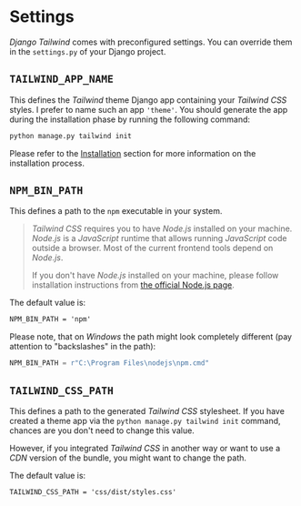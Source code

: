 # Settings

*Django Tailwind* comes with preconfigured settings.
You can override them in the `settings.py` of your Django project.

## `TAILWIND_APP_NAME`
This defines the *Tailwind* theme Django app containing your *Tailwind CSS* styles. I prefer to name such an app `'theme'`. You should generate the app during the installation phase by running the following command:
```html
python manage.py tailwind init
```
Please refer to the [Installation](installation.md) section for more information on the installation process.

## `NPM_BIN_PATH`
This defines a path to the `npm` executable in your system.

> *Tailwind CSS* requires you to have *Node.js* installed on your machine.
> *Node.js* is a *JavaScript* runtime that allows running *JavaScript* code outside a browser. Most of the current frontend tools depend on *Node.js*.
>
> If you don't have *Node.js* installed on your machine, please follow installation instructions from [the official Node.js page](https://nodejs.org/).

The default value is:
```html
NPM_BIN_PATH = 'npm'
```

Please note, that on *Windows* the path might look completely different (pay attention to "backslashes" in the path):

```python
NPM_BIN_PATH = r"C:\Program Files\nodejs\npm.cmd"
```


## `TAILWIND_CSS_PATH`
This defines a path to the generated *Tailwind CSS* stylesheet. If you have created a theme app via the `python manage.py tailwind init` command,
chances are you don't need to change this value. 

However, if you integrated *Tailwind CSS* in another way or want to use a *CDN* version of the bundle, you might want to change the path.

The default value is:
```html
TAILWIND_CSS_PATH = 'css/dist/styles.css'
```
